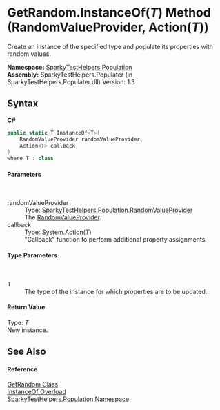 # GetRandom.InstanceOf(*T*) Method (RandomValueProvider, Action(*T*))
 

Create an instance of the specified type and populate its properties with random values.

**Namespace:**&nbsp;<a href="N_SparkyTestHelpers_Population.md">SparkyTestHelpers.Population</a><br />**Assembly:**&nbsp;SparkyTestHelpers.Populater (in SparkyTestHelpers.Populater.dll) Version: 1.3

## Syntax

**C#**<br />
``` C#
public static T InstanceOf<T>(
	RandomValueProvider randomValueProvider,
	Action<T> callback
)
where T : class

```


#### Parameters
&nbsp;<dl><dt>randomValueProvider</dt><dd>Type: <a href="T_SparkyTestHelpers_Population_RandomValueProvider.md">SparkyTestHelpers.Population.RandomValueProvider</a><br />The <a href="T_SparkyTestHelpers_Population_RandomValueProvider.md">RandomValueProvider</a>.</dd><dt>callback</dt><dd>Type: <a href="http://msdn2.microsoft.com/en-us/library/018hxwa8" target="_blank">System.Action</a>(*T*)<br />"Callback" function to perform additional property assignments.</dd></dl>

#### Type Parameters
&nbsp;<dl><dt>T</dt><dd>The type of the instance for which properties are to be updated.</dd></dl>

#### Return Value
Type: *T*<br />New instance.

## See Also


#### Reference
<a href="T_SparkyTestHelpers_Population_GetRandom.md">GetRandom Class</a><br /><a href="Overload_SparkyTestHelpers_Population_GetRandom_InstanceOf.md">InstanceOf Overload</a><br /><a href="N_SparkyTestHelpers_Population.md">SparkyTestHelpers.Population Namespace</a><br />
